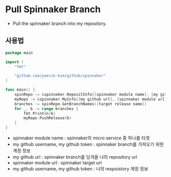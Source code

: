 # Pull Spinnaker Branch
* Pull the spinnaker branch into my repository.

## 사용법
``` go
package main

import (
	"fmt"

	"github.com/yeesik-kim/github/spinnaker"
)

func main() {
	spinRepo := &spinnaker.RepositInfo{[spinnaker module name], [my github username], [my github token]}
	myRepo := &spinnaker.MyInfo{[my github url], [spinnaker module url], [my github username], [my github token]}
	branches := spinRepo.GetBranchNames([target release name])
	for _, b := range branches {
		fmt.Println(b)
		myRepo.PushRelease(b)
	}
}
```

* spinnaker module name : spinnaker의 micro service 중 하나를 타겟
* my github username, my github token : spinnaker branch를 가져오기 위한 계정 정보
* my github url : spinnaker branch를 당겨올 나의 repository url
* spinnaker module url : spinnaker target url
* my github username, my github token : 나의 respoistory 계정 정보

